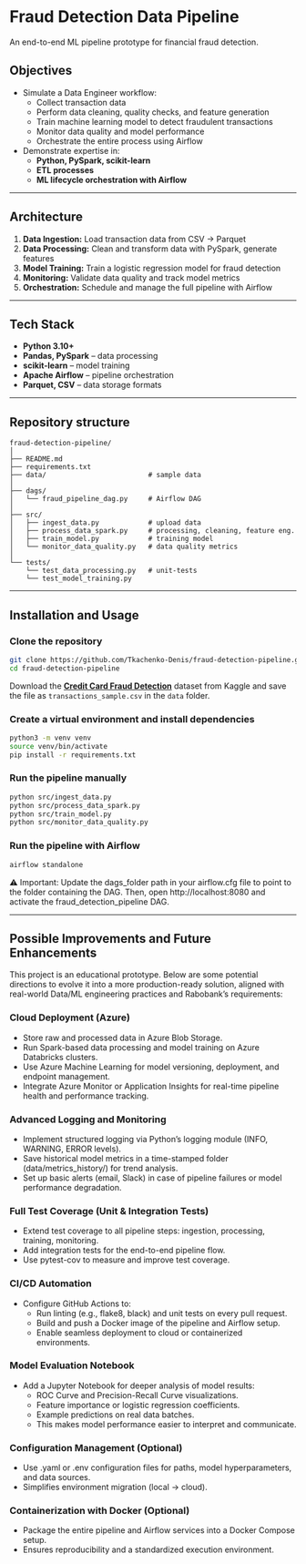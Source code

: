 # Fraud Detection Data Pipeline

An end-to-end ML pipeline prototype for financial fraud detection.

## Objectives

- Simulate a Data Engineer workflow:
  - Collect transaction data
  - Perform data cleaning, quality checks, and feature generation
  - Train machine learning model to detect fraudulent transactions
  - Monitor data quality and model performance
  - Orchestrate the entire process using Airflow
- Demonstrate expertise in:
  - **Python, PySpark, scikit-learn**
  - **ETL processes**
  - **ML lifecycle orchestration with Airflow**

---

## Architecture

1. **Data Ingestion:** Load transaction data from CSV → Parquet  
2. **Data Processing:** Clean and transform data with PySpark, generate features  
3. **Model Training:** Train a logistic regression model for fraud detection  
4. **Monitoring:** Validate data quality and track model metrics  
5. **Orchestration:** Schedule and manage the full pipeline with Airflow  

---

## Tech Stack

- **Python 3.10+**
- **Pandas, PySpark** – data processing
- **scikit-learn** – model training
- **Apache Airflow** – pipeline orchestration
- **Parquet, CSV** – data storage formats

---

## Repository structure

```plaintext
fraud-detection-pipeline/
│
├── README.md
├── requirements.txt
├── data/                         # sample data
│
├── dags/
│   └── fraud_pipeline_dag.py     # Airflow DAG
│
├── src/
│   ├── ingest_data.py            # upload data
│   ├── process_data_spark.py     # processing, cleaning, feature eng.
│   ├── train_model.py            # training model
│   └── monitor_data_quality.py   # data quality metrics
│
└── tests/
    └── test_data_processing.py   # unit-tests
    └── test_model_training.py

```

---

## Installation and Usage

### Clone the repository

```bash
git clone https://github.com/Tkachenko-Denis/fraud-detection-pipeline.git
cd fraud-detection-pipeline
```
Download the [**Credit Card Fraud Detection**](https://www.kaggle.com/datasets/mlg-ulb/creditcardfraud) dataset from Kaggle and save the file as `transactions_sample.csv` in the `data` folder.


### Create a virtual environment and install dependencies
```bash
python3 -m venv venv
source venv/bin/activate
pip install -r requirements.txt
```
### Run the pipeline manually
```bash
python src/ingest_data.py
python src/process_data_spark.py
python src/train_model.py
python src/monitor_data_quality.py
```
### Run the pipeline with Airflow
```bash
airflow standalone
```
⚠️ Important: Update the dags_folder path in your airflow.cfg file to point to the folder containing the DAG.
Then, open http://localhost:8080 and activate the fraud_detection_pipeline DAG.

---

## Possible Improvements and Future Enhancements
This project is an educational prototype. Below are some potential directions to evolve it into a more production-ready solution, aligned with real-world Data/ML engineering practices and Rabobank’s requirements:

### Cloud Deployment (Azure)
- Store raw and processed data in Azure Blob Storage.
- Run Spark-based data processing and model training on Azure Databricks clusters.
- Use Azure Machine Learning for model versioning, deployment, and endpoint management.
- Integrate Azure Monitor or Application Insights for real-time pipeline health and performance tracking.

### Advanced Logging and Monitoring
- Implement structured logging via Python’s logging module (INFO, WARNING, ERROR levels).
- Save historical model metrics in a time-stamped folder (data/metrics_history/) for trend analysis.
- Set up basic alerts (email, Slack) in case of pipeline failures or model performance degradation.

### Full Test Coverage (Unit & Integration Tests)
- Extend test coverage to all pipeline steps: ingestion, processing, training, monitoring.
- Add integration tests for the end-to-end pipeline flow.
- Use pytest-cov to measure and improve test coverage.

### CI/CD Automation
- Configure GitHub Actions to:
  - Run linting (e.g., flake8, black) and unit tests on every pull request.
  - Build and push a Docker image of the pipeline and Airflow setup.
  - Enable seamless deployment to cloud or containerized environments.

### Model Evaluation Notebook
- Add a Jupyter Notebook for deeper analysis of model results:
  - ROC Curve and Precision-Recall Curve visualizations.
  - Feature importance or logistic regression coefficients.
  - Example predictions on real data batches.
  - This makes model performance easier to interpret and communicate.

### Configuration Management (Optional)
- Use .yaml or .env configuration files for paths, model hyperparameters, and data sources.
- Simplifies environment migration (local → cloud).

### Containerization with Docker (Optional)
- Package the entire pipeline and Airflow services into a Docker Compose setup.
- Ensures reproducibility and a standardized execution environment.

